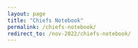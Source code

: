 ```yaml
---
layout: page
title: "Chiefs Notebook"
permalink: /chiefs-notebook/
redirect_to: /nov-2022/chiefs-notebook/
---
```


